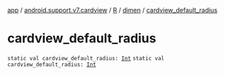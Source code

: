 [app](../../../index.md) / [android.support.v7.cardview](../../index.md) / [R](../index.md) / [dimen](index.md) / [cardview_default_radius](./cardview_default_radius.md)

# cardview_default_radius

`static val cardview_default_radius: `[`Int`](https://kotlinlang.org/api/latest/jvm/stdlib/kotlin/-int/index.html)
`static val cardview_default_radius: `[`Int`](https://kotlinlang.org/api/latest/jvm/stdlib/kotlin/-int/index.html)